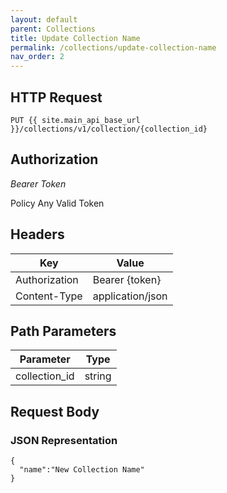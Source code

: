 ```yaml
---
layout: default
parent: Collections
title: Update Collection Name
permalink: /collections/update-collection-name
nav_order: 2
---
```



## HTTP Request

```
PUT {{ site.main_api_base_url }}/collections/v1/collection/{collection_id}
```

## Authorization

*Bearer Token*

Policy
Any Valid Token

## Headers

| Key     | Value        |
| ----------- | ----------- |
| Authorization | Bearer {token}      |
| Content-Type | application/json      |

## Path Parameters


| Parameter   | Type        |
| ----------- | ----------- |
| collection_id | string      |

## Request Body
### JSON Representation
```
{
  "name":"New Collection Name"
}
```
